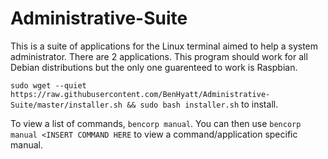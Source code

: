 # Administrative-Suite
This is a suite of applications for the Linux terminal aimed to help a system administrator.
There are 2 applications.
This program should work for all Debian distributions but the only one guarenteed to work is Raspbian.

`sudo wget --quiet https://raw.githubusercontent.com/BenHyatt/Administrative-Suite/master/installer.sh && sudo bash installer.sh`
to install.

To view a list of commands, `bencorp manual`.  You can then use `bencorp manual <INSERT COMMAND HERE` to view a command/application specific manual.
